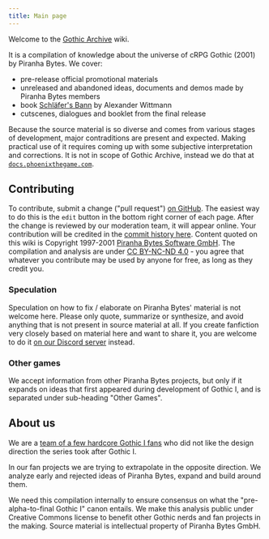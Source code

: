 ```yaml
---
title: Main page
---
```

Welcome to the [Gothic Archive](https://gothicarchive.org) wiki. 

It is a compilation of knowledge about the universe of cRPG Gothic (2001) by Piranha Bytes. We cover:
- pre-release official promotional materials
- unreleased and abandoned ideas, documents and demos made by Piranha Bytes members
- book [Schläfer's Bann](https://media.gothicarchive.org/documents/sleepersban/Schlafers_Bann_Endversion_2020.pdf) by Alexander Wittmann
- cutscenes, dialogues and booklet from the final release

Because the source material is so diverse and comes from various stages of development, major contraditions are present and expected. Making practical use of it requires coming up with some subjective interpretation and corrections. It is not in scope of Gothic Archive, instead we do that at [`docs.phoenixthegame.com`](https://docs.phoenixthegame.com/).

## Contributing
To contribute, submit a change ("pull request") [on GitHub](https://github.com/phoenixTales/wiki.gothicarchive.org). The easiest way to do this is the `edit` button in the bottom right corner of each page. After the change is reviewed by our moderation team, it will appear online. Your contribution will be credited in the [commit history here](https://github.com/PhoenixTales/wiki.gothicarchive.org/commits/main). Content quoted on this wiki is Copyright 1997-2001 [Piranha Bytes Software GmbH](https://piranha-bytes.com/). The compilation and analysis are under [CC BY-NC-ND 4.0](https://creativecommons.org/licenses/by-nc-nd/4.0/) - you agree that whatever you contribute may be used by anyone for free, as long as they credit you.

### Speculation
Speculation on how to fix / elaborate on Piranha Bytes' material is not welcome here. Please only quote, summarize or synthesize, and avoid anything that is not present in source material at all. If you create fanfiction very closely based on material here and want to share it, you are welcome to do it [on our Discord server](https://discord.gg/em6gfE52zz) instead.

### Other games
We accept information from other Piranha Bytes projects, but only if it expands on ideas that first appeared during development of Gothic I, and is separated under sub-heading "Other Games".

## About us
We are a [team of a few hardcore Gothic I fans](https://phoenixtales.de/) who did not like the design direction the series took after Gothic I. 

In our fan projects we are trying to extrapolate in the opposite direction. We analyze early and rejected ideas of Piranha Bytes, expand and build around them. 

We need this compilation internally to ensure consensus on what the "pre-alpha-to-final Gothic I" canon entails. We make this analysis public under Creative Commons license to benefit other Gothic nerds and fan projects in the making. Source material is intellectual property of Piranha Bytes GmbH.

